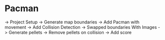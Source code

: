 # Pacman

 -> Project Setup
 -> Generate map boundaries
 -> Add Pacman with movement
 -> Add Collision Detection
 -> Swapped boundaries With Images
 -> Generate pellets
 -> Remove pellets on collision
 -> Add score